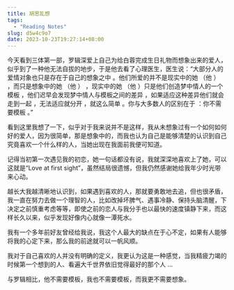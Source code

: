 ```yaml
---
title: 胡思乱想
tags:
  - "Reading Notes"
slug: d5w4c9o7
date: 2023-10-23T19:27:14+08:00
---
```


今天看到三体第一部，罗辑深爱上自己为给白蓉完成生日礼物而想象出来的爱人，似乎到了一种他无法自拔的地步，于是他去看了心理医生，医生说：“大部分人的爱情对象也只是存在于自己的想象之中 。他们所爱的并不是现实中的她 （他 ） ，而只是想象中的她 （他 ） ，现实中的她 （他 ）只是他们创造梦中情人的一个模板 ，他们迟早会发现梦中情人与模板之间的差异 ，如果适应这种差异他们就会走到一起 ，无法适应就分开 ，就这么简单 。你与大多数人的区别在于 ：你不需要模板 。”

<!--more-->

看到这里我想了一下，似乎对于我来说并不是这样，我从未想象过有一个如何如何好的爱人，因为很简单，那是想象中的，而我也认为自己是能够清楚的认识到自己究竟喜欢一个什么样的人，当她出现在我面前我便可知道。

记得当初第一次遇见我的初恋，她一句话都没有说，我就深深地喜欢上了她，可以这就是“Love at first sight”，虽然结局很遗憾，但我仍然感谢她给我年少时光带来心动。

越长大我越清晰地认识到，如果遇到喜欢的人，那就要勇敢地去追，但也很矛盾，我一直在努力去做一个理智的人，比如改掉坏脾气、遇事冷静、保持头脑清醒，下决定之前慎重考虑等等，即使之前的恋人与我分手也以最快的速度镇静下来，而这样长久以来，似乎发现好像内心就像一潭死水。

我有一个多年前好友曾经给我说，我这个人最大的缺点在于心不定，如果有人能够将我的心定下来，那么我的前途就可以一帆风顺。

我对于自己喜欢的人并没有明确的定义，我更认为这是一种感觉，当我精疲力竭的时候第一个想到的人、看遍大千世界依旧觉得最好的那个人 ...

与罗辑相比，他不需要模板，我也不需要模板，而我更不需要想象。